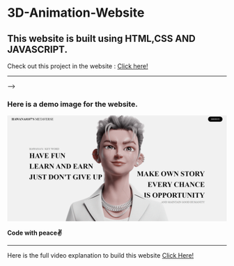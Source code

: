 # 3D-Animation-Website
<h2>This website is built using HTML,CSS AND JAVASCRIPT.</h2>
<p> Check out this project in the website : <a href=" https://hawana-3d-animation.netlify.app/"> Click here! </a> </p>
<hr>

-->

<h3> Here is a demo image for the website. </h3>
<img src="https://github.com/tamanghawana09/3D-Animation-Website/blob/main/image.png">

<b>Code with peace✌️</b>
<hr>
<p> Here is the full video explanation to build this website <a href="https://youtu.be/Ud_hP2raTmk"> Click Here! </a> </p>
